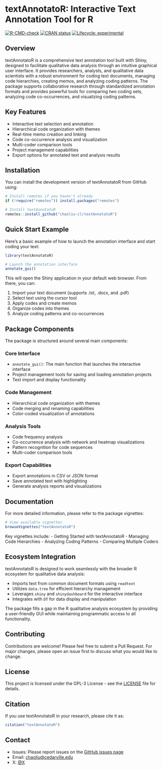 
# textAnnotatoR: Interactive Text Annotation Tool for R

[![R-CMD-check](https://github.com/chaoliu-cl/textAnnotatoR/workflows/R-CMD-check/badge.svg)](https://github.com/chaoliu-cl/textAnnotatoR/actions)
[![CRAN
status](https://www.r-pkg.org/badges/version/textAnnotatoR)](https://CRAN.R-project.org/package=textAnnotatoR)
[![Lifecycle:
experimental](https://img.shields.io/badge/lifecycle-experimental-orange.svg)](https://lifecycle.r-lib.org/articles/stages.html#experimental)

## Overview

textAnnotatoR is a comprehensive text annotation tool built with Shiny,
designed to facilitate qualitative data analysis through an intuitive
graphical user interface. It provides researchers, analysts, and
qualitative data scientists with a robust environment for coding text
documents, managing code hierarchies, creating memos, and analyzing
coding patterns. The package supports collaborative research through
standardized annotation formats and provides powerful tools for
comparing two coding sets, analyzing code co-occurrences, and
visualizing coding patterns.

## Key Features

- Interactive text selection and annotation
- Hierarchical code organization with themes
- Real-time memo creation and linking
- Code co-occurrence analysis and visualization
- Multi-coder comparison tools
- Project management capabilities
- Export options for annotated text and analysis results

## Installation

You can install the development version of textAnnotatoR from GitHub
using:

``` r
# Install remotes if you haven't already
if (!require("remotes")) install.packages("remotes")

# Install textAnnotatoR
remotes::install_github("chaoliu-cl/textAnnotatoR")
```

## Quick Start Example

Here’s a basic example of how to launch the annotation interface and
start coding your text:

``` r
library(textAnnotatoR)

# Launch the annotation interface
annotate_gui()
```

This will open the Shiny application in your default web browser. From
there, you can:

1.  Import your text document (supports .txt, .docx, and .pdf)
2.  Select text using the cursor tool
3.  Apply codes and create memos
4.  Organize codes into themes
5.  Analyze coding patterns and co-occurrences

## Package Components

The package is structured around several main components:

### Core Interface

- `annotate_gui()`: The main function that launches the interactive
  interface
- Project management tools for saving and loading annotation projects
- Text import and display functionality

### Code Management

- Hierarchical code organization with themes
- Code merging and renaming capabilities
- Color-coded visualization of annotations

### Analysis Tools

- Code frequency analysis
- Co-occurrence analysis with network and heatmap visualizations
- Pattern recognition for code sequences
- Multi-coder comparison tools

### Export Capabilities

- Export annotations in CSV or JSON format
- Save annotated text with highlighting
- Generate analysis reports and visualizations

## Documentation

For more detailed information, please refer to the package vignettes:

``` r
# View available vignettes
browseVignettes("textAnnotatoR")
```

Key vignettes include: - Getting Started with textAnnotatoR - Managing
Code Hierarchies - Analyzing Coding Patterns - Comparing Multiple Coders

## Ecosystem Integration

textAnnotatoR is designed to work seamlessly with the broader R
ecosystem for qualitative data analysis:

- Imports text from common document formats using `readtext`
- Utilizes `data.tree` for efficient hierarchy management
- Leverages `shiny` and `shinydashboard` for the interactive interface
- Integrates with `DT` for data display and manipulation

The package fills a gap in the R qualitative analysis ecosystem by
providing a user-friendly GUI while maintaining programmatic access to
all functionality.

## Contributing

Contributions are welcome! Please feel free to submit a Pull Request.
For major changes, please open an issue first to discuss what you would
like to change.

## License

This project is licensed under the GPL-3 License - see the
[LICENSE](LICENSE) file for details.

## Citation

If you use textAnnotatoR in your research, please cite it as:

``` r
citation("textAnnotatoR")
```

## Contact

- Issues: Please report issues on the [GitHub issues
  page](https://github.com/chaoliu-cl/textAnnotatoR/issues)
- Email: <chaoliu@cedarville.edu>
- X: [@X](https://x.com/ChaoLiu77600168)
